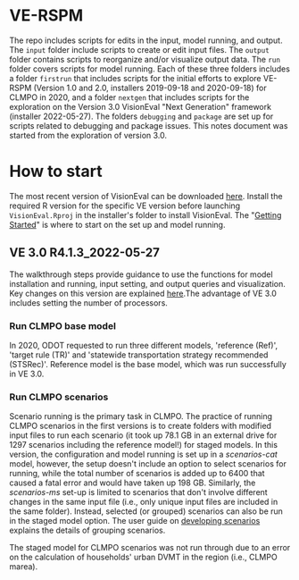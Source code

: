 # VE-RSPM

The repo includes scripts for edits in the input, model running, and output. The `input` folder include scripts to create or edit input files. The `output` folder contains scripts to reorganize and/or visualize output data. The `run` folder covers scripts for model running. Each of these three folders includes a folder `firstrun` that includes scripts for the initial efforts to explore VE-RSPM (Version 1.0 and 2.0, installers 2019-09-18 and 2020-09-18) for CLMPO in 2020, and a folder `nextgen` that includes scripts for the exploration on the Version 3.0 VisionEval "Next Generation" framework (installer 2022-05-27). The folders `debugging` and `package` are set up for scripts related to debugging and package issues. This notes document was started from the exploration of version 3.0.

# How to start

The most recent version of VisionEval can be downloaded [here](https://visioneval.org/category/download.html). Install the required R version for the specific VE version before launching `VisionEval.Rproj` in the installer's folder to install VisionEval. The "[Getting Started](https://visioneval.org/docs/getting-started.html#getting-started)" is where to start on the set up and model running.

## VE 3.0 R4.1.3_2022-05-27

The walkthrough steps provide guidance to use the functions for model installation and running, input setting, and output queries and visualization. Key changes on this version are explained [here](https://github.com/VisionEval/VisionEval-Dev/releases/tag/beta-release-0.9).The advantage of VE 3.0 includes setting the number of processors.

### Run CLMPO base model
In 2020, ODOT requested to run three different models, 'reference (Ref)', 'target rule (TR)' and 'statewide transportation strategy recommended (STSRec)'. Reference model is the base model, which was run successfully in VE 3.0.

### Run CLMPO scenarios

Scenario running is the primary task in CLMPO. The practice of running CLMPO scenarios in the first versions is to create folders with modified input files to run each scenario (it took up 78.1 GB in an external drive for 1297 scenarios including the reference model!) for staged models. In this version, the configuration and model running is set up in a *scenarios-cat* model, however, the setup doesn't include an option to select scenarios for running, while the total number of scenarios is added up to 6400 that caused a fatal error and would have taken up 198 GB. Similarly, the *scenarios-ms* set-up is limited to scenarios that don't involve different changes in the same input file (i.e., only unique input files are included in the same folder). Instead, selected (or grouped) scenarios can also be run in the staged model option. The user guide on [developing scenarios](https://visioneval.org/docs/developing-scenarios.html) explains the details of grouping scenarios.

The staged model for CLMPO scenarios was not run through due to an error on the calculation of households' urban DVMT in the region (i.e., CLMPO marea).  
